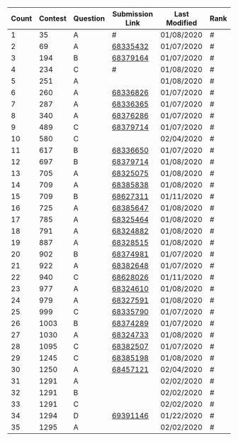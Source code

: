 |Count|Contest|Question|Submission Link|Last Modified|Rank|
|-|-|-|-|-|-|
|1|35|A|#|01/08/2020|#|
|2|69|A|[68335432](https://codeforces.com/contest/1221/submission/68335432)|01/07/2020|#|
|3|194|B|[68379164](https://codeforces.com/contest/194/submission/68379164)|01/07/2020|#|
|4|234|C|#|01/08/2020|#|
|5|251|A||01/08/2020|#|
|6|260|A|[68336826](https://codeforces.com/contest/260/submission/68336826)|01/07/2020|#|
|7|287|A|[68336365](https://codeforces.com/contest/287/submission/68336365)|01/07/2020|#|
|8|340|A|[68376286](https://codeforces.com/contest/340/submission/68376286)|01/07/2020|#|
|9|489|C|[68379714](https://codeforces.com/contest/489/submission/68379714)|01/07/2020|#|
|10|580|C||02/04/2020|#|
|11|617|B|[68336650](https://codeforces.com/contest/617/submission/68336650)|01/07/2020|#|
|12|697|B|[68379714](https://codeforces.com/contest/489/submission/68379714)|01/08/2020|#|
|13|705|A|[68325075](http://codeforces.com/contest/705/submission/68325075)|01/08/2020|#|
|14|709|A|[68385838](https://codeforces.com/contest/709/submission/68385838)|01/08/2020|#|
|15|709|B|[68627311](https://codeforces.com/contest/709/submission/68627311)|01/11/2020|#|
|16|725|A|[68385647](https://codeforces.com/contest/725/submission/68385647)|01/08/2020|#|
|17|785|A|[68325464](http://codeforces.com/contest/785/submission/68325464)|01/08/2020|#|
|18|791|A|[68324882](http://codeforces.com/contest/791/submission/68324882)|01/08/2020|#|
|19|887|A|[68328515](http://codeforces.com/contest/887/submission/68328515)|01/08/2020|#|
|20|902|B|[68374981](https://codeforces.com/contest/902/submission/68374981)|01/07/2020|#|
|21|922|A|[68382648](https://codeforces.com/contest/922/submission/68382648)|01/07/2020|#|
|22|940|C|[68628026](https://codeforces.com/contest/940/submission/68628026)|01/11/2020|#|
|23|977|A|[68324610](http://codeforces.com/contest/977/submission/68324610)|01/08/2020|#|
|24|979|A|[68327591](http://codeforces.com/contest/979/submission/68327591)|01/08/2020|#|
|25|999|C|[68335790](https://codeforces.com/contest/999/submission/68335790)|01/07/2020|#|
|26|1003|B|[68374289](https://codeforces.com/contest/1003/submission/68374289)|01/07/2020|#|
|27|1030|A|[68324733](https://codeforces.com/contest/1030/submission/68324733)|01/08/2020|#|
|28|1095|C|[68382507](https://codeforces.com/contest/1095/submission/68382507)|01/07/2020|#|
|29|1245|C|[68385198](https://codeforces.com/contest/1245/submission/68385198)|01/08/2020|#|
|30|1250|A|[68457121](https://codeforces.com/contest/1250/submission/68457121)|02/04/2020|#|
|31|1291|A||02/02/2020|#|
|32|1291|B||02/02/2020|#|
|33|1291|C||02/02/2020|#|
|34|1294|D|[69391146](https://codeforces.com/contest/1294/submission/69391146)|01/22/2020|#|
|35|1295|A||02/02/2020|#|
